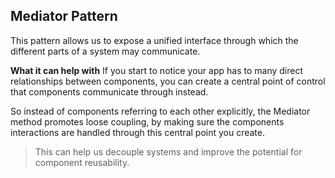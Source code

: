 ## Mediator Pattern

This pattern allows us to expose a unified interface through which the different parts of a system may communicate.

**What it can help with**
If you start to notice your app has to many direct relationships between components, you can create a central point of control that components communicate through instead.

So instead of components referring to each other explicitly, the Mediator method promotes loose coupling, by making sure the components interactions are handled through this central point you create.

> This can help us decouple systems and improve the potential for component reusability.
